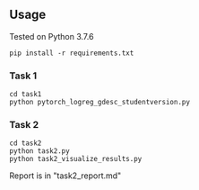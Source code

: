## Usage
Tested on Python 3.7.6

```pip install -r requirements.txt```
### Task 1
```
cd task1
python pytorch_logreg_gdesc_studentversion.py
```
### Task 2
```
cd task2
python task2.py
python task2_visualize_results.py
```
Report is in "task2_report.md"
